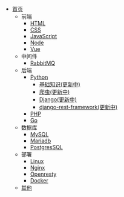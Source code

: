- [首页](/)
  - 前端
    - [HTML](/zh-cn/html/)
    - [CSS](/zh-cn/css/)
    - [JavaScript](/zh-cn/js/)
    - [Node](/zh-cn/node/)
    - [Vue](/zh-cn/vue/)
  - 中间件
    - [RabbitMQ](/zh-cn/rabbitmq/)
  - 后端
    - [Python](/zh-cn/python/)
      - [基础知识(更新中)](/zh-cn/python/base/base.md)
      - [爬虫(更新中)](/zh-cn/python/reptile/reptile.md)
      - [Django(更新中)](/zh-cn/python/django/django.md)
      - [django-rest-framework(更新中)](/zh-cn/python/django/django-rest-framework.md)
    - [PHP](/zh-cn/php/)
    - [Go](/zh-cn/go/)
  - 数据库
    - [MySQL](/zh-cn/mysql/)
    - [Mariadb](/zh-cn/mariadb/)
    - [PostgresSQL](/zh-cn/postgressql/)
  - 部署
    - [Linux](/zh-cn/linux/)
    - [Nginx](/zh-cn/nginx/)
    - [Openresty](/zh-cn/openresty/)
    - [Docker](/zh-cn/docker/)
  - [其他](/zh-cn/other/)


